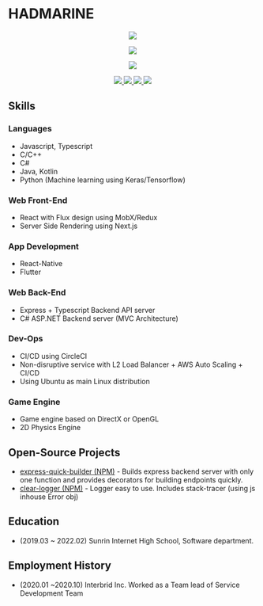 # HADMARINE

<p align="center">
  <img src="https://github-readme-stats.vercel.app/api?username=hadmarine&show_icons=true&langs_count=10&theme=tokyonight&layout=compact">
</p>
<p align="center">
  <img src="https://github-readme-stats.vercel.app/api/top-langs/?username=hadmarine&langs_count=10&theme=tokyonight&layout=compact">
</p>

<p align="center">
  <img src="https://hits.seeyoufarm.com/api/count/incr/badge.svg?url=https%3A%2F%2Fgithub.com%2Fhadmarine%2Fhit-counter&count_bg=%23008BFF&title_bg=%232FABFF&icon=&icon_color=%23000000&title=HITS&edge_flat=true">
</p>
<p align="center">
<a href="https://www.facebook.com/hadmarine">
  <img src="https://img.shields.io/badge/facebook-1877f2?style=flat-square&logo=facebook&logoColor=white">
</a>
 <a href="https://velog.io/@hadmarine">
    <img src="http://img.shields.io/badge/-Tech%20blog-black?style=flat-square&logo=github">
  </a>
 <a href="">
  <img src="https://img.shields.io/badge/linkedin-%230077B5.svg?&style=flat-square&logo=linkedin&logoColor=white">  
 </a>
  
 <a href="https://twitter.com/hadmarine">
  <img src="https://img.shields.io/badge/Twitter-1DA1F2?style=flat-square&logo=twitter&logoColor=white">  
 </a>
</p>


## Skills

### Languages
* Javascript, Typescript
* C/C++
* C#
* Java, Kotlin
* Python (Machine learning using Keras/Tensorflow)

### Web Front-End
* React with Flux design using MobX/Redux
* Server Side Rendering using Next.js

### App Development
* React-Native
* Flutter

### Web Back-End
* Express + Typescript Backend API server
* C# ASP.NET Backend server (MVC Architecture)

### Dev-Ops
* CI/CD using CircleCI
* Non-disruptive service with L2 Load Balancer + AWS Auto Scaling + CI/CD
* Using Ubuntu as main Linux distribution

### Game Engine
* Game engine based on DirectX or OpenGL
* 2D Physics Engine


## Open-Source Projects
* [express-quick-builder (NPM)](https://www.npmjs.com/package/express-quick-builder) - Builds express backend server with only one function and provides decorators for building endpoints quickly.
* [clear-logger (NPM)](https://www.npmjs.com/package/clear-logger) - Logger easy to use. Includes stack-tracer (using js inhouse Error obj)

## Education
* (2019.03 ~ 2022.02) Sunrin Internet High School, Software department.

## Employment History
* (2020.01 ~2020.10) Interbrid Inc. Worked as a Team lead of Service Development Team
